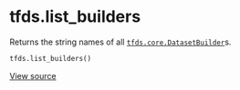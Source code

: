 <div itemscope itemtype="http://developers.google.com/ReferenceObject">
<meta itemprop="name" content="tfds.list_builders" />
<meta itemprop="path" content="Stable" />
</div>

# tfds.list_builders

Returns the string names of all
<a href="../tfds/core/DatasetBuilder.md"><code>tfds.core.DatasetBuilder</code></a>s.

``` python
tfds.list_builders()
```

<a target="_blank" href=https://github.com/tensorflow/datasets/tree/master/tensorflow_datasets/core/registered.py>View
source</a>

<!-- Placeholder for "Used in" -->
